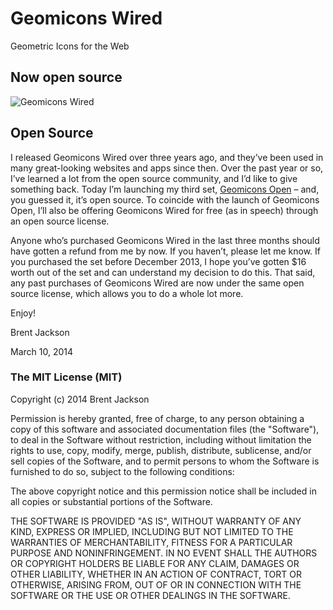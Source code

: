 # Geomicons Wired
Geometric Icons for the Web

## Now open source

![Geomicons Wired](http://jxnblk.github.io/geomicons-wired/geomicons-wired.svg)


## Open Source

I released Geomicons Wired over three years ago, and they’ve been used in many great-looking websites and apps since then. Over the past year or so, I’ve learned a lot from the open source community, and I’d like to give something back. Today I’m launching my third set,
[Geomicons Open](http://jxnblk.github.io/geomicons-open)
&ndash; and, you guessed it, it’s open source. To coincide with the launch of Geomicons Open, I’ll also be offering Geomicons Wired for free (as in speech) through an open source license.

Anyone who’s purchased Geomicons Wired in the last three months should have gotten a refund from me by now. If you haven’t, please let me know. If you purchased the set before December 2013, I hope you’ve gotten $16 worth out of the set and can understand my decision to do this. That said, any past purchases of Geomicons Wired are now under the same open source license, which allows you to do a whole lot more.

Enjoy!

Brent Jackson

March 10, 2014


### The MIT License (MIT)

Copyright (c) 2014 Brent Jackson

Permission is hereby granted, free of charge, to any person obtaining a copy
of this software and associated documentation files (the "Software"), to deal
in the Software without restriction, including without limitation the rights
to use, copy, modify, merge, publish, distribute, sublicense, and/or sell
copies of the Software, and to permit persons to whom the Software is
furnished to do so, subject to the following conditions:

The above copyright notice and this permission notice shall be included in
all copies or substantial portions of the Software.

THE SOFTWARE IS PROVIDED "AS IS", WITHOUT WARRANTY OF ANY KIND, EXPRESS OR
IMPLIED, INCLUDING BUT NOT LIMITED TO THE WARRANTIES OF MERCHANTABILITY,
FITNESS FOR A PARTICULAR PURPOSE AND NONINFRINGEMENT. IN NO EVENT SHALL THE
AUTHORS OR COPYRIGHT HOLDERS BE LIABLE FOR ANY CLAIM, DAMAGES OR OTHER
LIABILITY, WHETHER IN AN ACTION OF CONTRACT, TORT OR OTHERWISE, ARISING FROM,
OUT OF OR IN CONNECTION WITH THE SOFTWARE OR THE USE OR OTHER DEALINGS IN
THE SOFTWARE.

